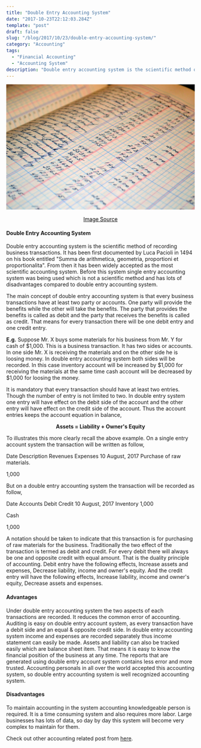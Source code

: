 ```yaml
---
title: "Double Entry Accounting System"
date: "2017-10-23T22:12:03.284Z"
template: "post"
draft: false
slug: "/blog/2017/10/23/double-entry-accounting-system/"
category: "Accounting"
tags:
  - "Financial Accounting"
  - "Accounting System"
description: "Double entry accounting system is the scientific method of recording business transactions. It has been first  documented by Luca Pacioli in 1494."
---
```


![Double Entry Accounting System](/media/pixabay/double-entry-accounting-system.jpg "Double Entry Accounting System")
[<center><span style="color:black">Image Source</span></center>](https://pixabay.com/photos/calculator-calculation-insurance-385506/)

#### Double Entry Accounting System
Double entry accounting system is the scientific method of recording business transactions. It has been first  documented by Luca Pacioli in 1494 on his book entitled  "Summa de arithmetica, geometria, proportioni et proportionalita". From then it has been widely accepted as the most scientific accounting system. Before this system single entry accounting system was being used which is not a scientific method and has lots of disadvantages compared to double entry accounting system.

The main concept of double entry accounting system is that every business transactions have at least two party or accounts. One party will provide the benefits while the other will take the benefits. The party that provides the benefits is called as debit and the party that receives the benefits is called as credit. That means for every transaction there will be one debit entry and one credit entry.

**E.g.** Suppose Mr. X buys some materials for his business from Mr. Y for cash of \$1,000. This is a business transaction. It has two sides or accounts. In one side Mr. X is receiving the materials and on the other side he is loosing money. In double entry accounting system both sides will be recorded. In this case inventory account will be increased by \$1,000 for receiving the materials at the same time cash account will be decreased by \$1,000 for loosing the money.

It is mandatory that every transaction should have at least two entries. Though the number of entry is not limited to two. In double entry system one entry will have effect on the debit side of the account and the other entry will have effect on the credit side of the account. Thus the account entries keeps the account equation in balance,

**<center>Assets = Liability + Owner's Equity</center>**

To illustrates this more clearly recall the above example. On a single entry account system the transaction will be written as follow,

Date
Description
Revenues
Expenses
10 August, 2017
Purchase of raw materials.

1,000

But on a double entry accounting system the transaction will be recorded as follow,

Date
Accounts
Debit
Credit
10 August, 2017
Inventory
1,000


Cash

1,000

A notation should be taken to indicate that this transaction is for purchasing of raw materials for the business.
Traditionally the two effect of the transaction is termed as debit and credit. For every debit there will always be one and opposite credit with equal amount. That is the duality principle of accounting. Debit entry have the following effects,
Increase assets and expenses,
Decrease liability, income and owner's equity.
And the credit entry will have the following effects,
Increase liability, income and owner's equity,
Decrease assets and expenses.

#### Advantages
Under double entry accounting system the two aspects of each transactions are recorded. It reduces the common error of accounting.
Auditing is easy on double entry account system, as every transaction have a debit side and an equal & opposite credit side.
In double entry accounting system income and expenses are recorded separately thus income statement can easily be made.
Assets and liability can also be tracked easily which are balance sheet item. That means it is easy to know the financial position of the business at any time.
The reports that are generated using double entry account system contains less error and more trusted.
Accounting personals in all over the world accepted this accounting system, so double entry accounting system is well recognized accounting system.

#### Disadvantages
To maintain accounting in the system accounting knowledgeable person is required.
It is a time consuming system and also requires more labor.
Large businesses has lots of data, so day by day this system will become very complex to maintain for them.


Check out other accounting related post from
[here](https://www.nahidsaikat.com/category/accounting/ "Accounting Post").
